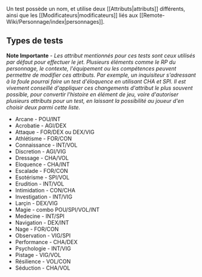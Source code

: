 Un test possède un nom, et utilise deux [[Attributs|attributs]] différents, ainsi que les [[Modificateurs|modificateurs]] liés aux [[Remote-Wiki/Personnage/index|personnages]].

## Types de tests

**Note Importante** - *Les attribut mentionnés pour ces tests sont ceux utilisés par défaut pour effectuer le jet. Plusieurs éléments comme le RP du personnage, le contexte, l'équipement ou les compétences peuvent permettre de modifier ces attributs. Par exemple, un inquisiteur s'adressant à la foule pourrai faire un test d'éloquence en utilisant CHA et SPI.*
*Il est vivement conseillé d'appliquer ces changements d'attribut le plus souvent possible, pour convertir l'histoire en élément de jeu, voire d'autoriser plusieurs attributs pour un test, en laissant la possibilité au joueur d'en choisir deux parmi cette liste.*

- Arcane - POU/INT
- Acrobatie - AGI/DEX
- Attaque - FOR/DEX ou DEX/VIG
- Athlétisme - FOR/CON
- Connaissance - INT/VOL
- Discretion - AGI/VIG
- Dressage - CHA/VOL
- Eloquence - CHA/INT
- Escalade - FOR/CON
- Esotérisme - SPI/VOL
- Erudition - INT/VOL
- Intimidation - CON/CHA
- Investigation - INT/VIG
- Larçin - DEX/VIG
- Magie - combo POU/SPI/VOL/INT
- Medecine - INT/SPI
- Navigation - DEX/INT
- Nage - FOR/CON
- Observation - VIG/SPI
- Performance - CHA/DEX
- Psychologie - INT/VIG
- Pistage - VIG/VOL
- Résilience - VOL/CON
- Séduction - CHA/VOL